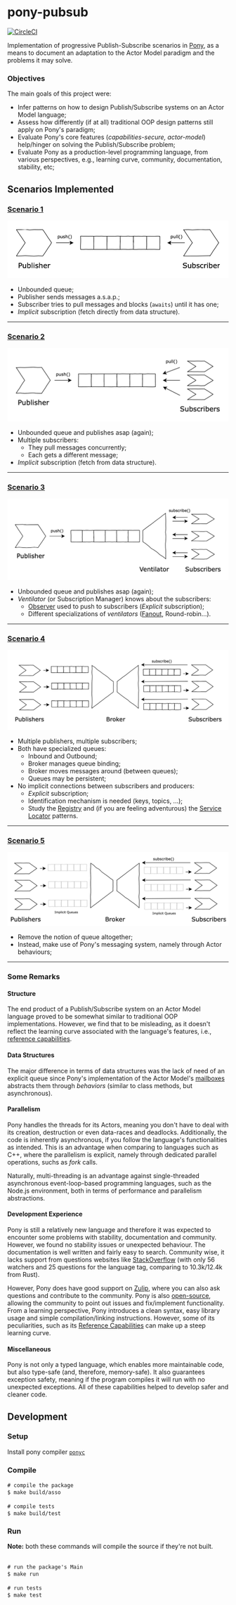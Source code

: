 # pony-pubsub

[![CircleCI](https://circleci.com/gh/antonioalmeida/feup-asso.svg?style=svg)](https://circleci.com/gh/antonioalmeida/feup-asso)

Implementation of progressive Publish-Subscribe scenarios in [Pony](https://ponylang.io), as a means to document an adaptation to the Actor Model paradigm and the problems it may solve.

### Objectives

The main goals of this project were:

* Infer patterns on how to design Publish/Subscribe systems on an Actor Model language;
* Assess how differently (if at all) traditional OOP design patterns still apply on Pony's paradigm;
* Evaluate Pony's core features (*capabilities-secure, actor-model*) help/hinger on solving the Publish/Subscribe problem;
* Evaluate Pony as a production-level programming language, from various perspectives, e.g., learning curve, community, documentation, stability, etc;

## Scenarios Implemented

### [Scenario 1](https://github.com/antonioalmeida/feup-asso/tree/scenario1)

![scenario-1](assets/scenario-1.png)

* Unbounded queue;
* Publisher sends messages a.s.a.p.;
* Subscriber tries to pull messages and blocks (`awaits`) until it has one;
* *Implicit* subscription (fetch directly from data structure).

----

### [Scenario 2](https://github.com/antonioalmeida/feup-asso/tree/scenario2)

![scenario-2](assets/scenario-2.png)

* Unbounded queue and publishes asap (again);
* Multiple subscribers:
    * They pull messages concurrently;
    * Each gets a different message;
* *Implicit* subscription (fetch from data structure).

----

### [Scenario 3](https://github.com/antonioalmeida/feup-asso/tree/scenario3)

![scenario-3](assets/scenario-3.png)

* Unbounded queue and publishes asap (again);
* *Ventilator* (or Subscription Manager) knows about the subscribers:
    * [Observer](https://en.wikipedia.org/wiki/Observer_pattern) used to push to subscribers (*Explicit* subscription);
    * Different specializations of *ventilators* ([Fanout](https://en.wikipedia.org/wiki/Fan-out_(software)), Round-robin...).
    
----

### [Scenario 4](https://github.com/antonioalmeida/feup-asso/tree/scenario4)

![scenario-4](assets/scenario-4.png)

* Multiple publishers, multiple subscribers;
* Both have specialized queues:
    * Inbound and Outbound;
    * Broker manages queue binding;
    * Broker moves messages around (between queues);
    * Queues may be persistent;
* No implicit connections between subscribers and producers:
    * *Explicit* subscription;
    * Identification mechanism is needed (keys, topics, ...);
    * Study the [Registry](https://martinfowler.com/eaaCatalog/registry.html) and (if you are feeling adventurous) the [Service Locator](https://en.wikipedia.org/wiki/Service_locator_pattern) patterns.

----

### [Scenario 5](https://github.com/antonioalmeida/feup-asso/tree/scenario5)

![scenario-5](assets/scenario-5.png)
    
* Remove the notion of queue altogether;
* Instead, make use of Pony's messaging system, namely through Actor behaviours;

----


### Some Remarks

#### Structure

The end product of a Publish/Subscribe system on an Actor Model language proved to be somewhat similar to traditional OOP implementations. However, we find that to be misleading, as it doesn't reflect the learning curve associated with the language's features, i.e., [reference capabilities](https://www.ponylang.io/learn/#reference-capabilities). 

#### Data Structures 
The major difference in terms of data structures was the lack of need of an explicit queue since Pony's implementation of the Actor Model's [mailboxes](https://en.wikipedia.org/wiki/Actor_model#Fundamental_concepts) abstracts them through _behaviors_ (similar to class methods, but asynchronous). 

#### Parallelism

Pony handles the threads for its Actors, meaning you don't have to deal with its creation, destruction or even data-races and deadlocks. Additionally, the code is inherently asynchronous, if you follow the language's functionalities as intended. This is an advantage when comparing to languages such as C++, where the parallelism is explicit, namely through dedicated parallel operations, suchs as _fork_ calls.

Naturally, multi-threading is an advantage against single-threaded asynchronous event-loop-based programming languages, such as the Node.js environment, both in terms of performance and parallelism abstractions.

#### Development Experience

Pony is still a relatively new language and therefore it was expected to encounter some problems with stability, documentation and community. However, we found no stability issues or unexpected behaviour. The documentation is well written and fairly easy to search. Community wise, it lacks support from questions websites like [StackOverflow](https://stackoverflow.com/) (with only 56 watchers and 25 questions for the language tag, comparing to 10.3k/12.4k from Rust). 

However, Pony does have good support on [Zulip](https://ponylang.zulipchat.com/), where you can also ask questions and contribute to the community. Pony is also [open-source](https://github.com/ponylang/ponyc), allowing the community to point out issues and fix/implement functionality. From a learning perspective, Pony introduces a clean syntax, easy library usage and simple compilation/linking instructions. However, some of its peculiarities, such as its [Reference Capabilities](https://tutorial.ponylang.io/reference-capabilities/reference-capabilities.html) can make up a steep learning curve.  

#### Miscellaneous

Pony is not only a typed language, which enables more maintainable code, but also type-safe (and, therefore, memory-safe). It also guarantees exception safety, meaning if the program compiles it will run with no unexpected exceptions. All of these capabilities helped to develop safer and cleaner code.

## Development 

### Setup
Install pony compiler [`ponyc`](https://github.com/ponylang/ponyc)

### Compile
```shell
# compile the package
$ make build/asso 

# compile tests
$ make build/test 
```

### Run

__Note:__ both these commands will compile the source if they're not built.
```shell

# run the package's Main
$ make run

# run tests
$ make test
```
